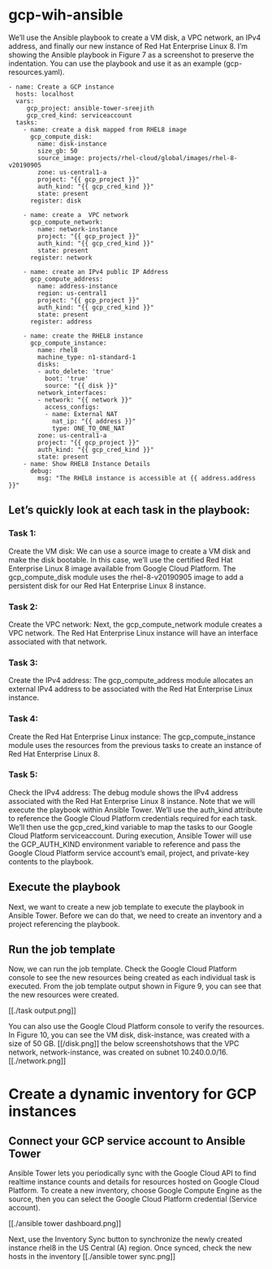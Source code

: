 # gcp-wih-ansible

We’ll use the Ansible playbook to create a VM disk, a VPC network, an IPv4 address, and finally our new instance of Red Hat Enterprise Linux 8.
I’m showing the Ansible playbook in Figure 7 as a screenshot to preserve the indentation. You can use the playbook and use it as an example (gcp-resources.yaml).

```shell
- name: Create a GCP instance
  hosts: localhost
  vars:
     gcp_project: ansible-tower-sreejith
     gcp_cred_kind: serviceaccount
  tasks:
    - name: create a disk mapped from RHEL8 image
      gcp_compute_disk:
        name: disk-instance
        size_gb: 50
        source_image: projects/rhel-cloud/global/images/rhel-8-v20190905
        zone: us-central1-a
        project: "{{ gcp_project }}"
        auth_kind: "{{ gcp_cred_kind }}"
        state: present
      register: disk

    - name: create a  VPC network
      gcp_compute_network:
        name: network-instance
        project: "{{ gcp_project }}"
        auth_kind: "{{ gcp_cred_kind }}"
        state: present
      register: network

    - name: create an IPv4 public IP Address
      gcp_compute_address:
        name: address-instance
        region: us-central1
        project: "{{ gcp_project }}"
        auth_kind: "{{ gcp_cred_kind }}"
        state: present
      register: address

    - name: create the RHEL8 instance
      gcp_compute_instance:
        name: rhel8
        machine_type: n1-standard-1
        disks:
        - auto_delete: 'true'
          boot: 'true'
          source: "{{ disk }}"
        network_interfaces:
        - network: "{{ network }}"
          access_configs:
          - name: External NAT
            nat_ip: "{{ address }}"
            type: ONE_TO_ONE_NAT
        zone: us-central1-a
        project: "{{ gcp_project }}"
        auth_kind: "{{ gcp_cred_kind }}"
        state: present
    - name: Show RHEL8 Instance Details
      debug:
        msg: "The RHEL8 instance is accessible at {{ address.address }}"

 ```

## Let’s quickly look at each task in the playbook:
### Task 1: 
Create the VM disk: We can use a source image to create a VM disk and make the disk bootable. In this case, we’ll use the certified Red Hat Enterprise Linux 8 image available from Google Cloud Platform. The gcp_compute_disk module uses the rhel-8-v20190905 image to add a persistent disk for our Red Hat Enterprise Linux 8 instance.
### Task 2: 
Create the VPC network: Next, the gcp_compute_network module creates a VPC network. The Red Hat Enterprise Linux instance will have an interface associated with that network.
### Task 3: 
Create the IPv4 address: The gcp_compute_address module allocates an external IPv4 address to be associated with the Red Hat Enterprise Linux instance.
### Task 4: 
Create the Red Hat Enterprise Linux instance: The gcp_compute_instance module uses the resources from the previous tasks to create an instance of Red Hat Enterprise Linux 8.
### Task 5: 
Check the IPv4 address: The debug module shows the IPv4 address associated with the Red Hat Enterprise Linux 8 instance.
Note that we will execute the playbook within Ansible Tower. We’ll use the auth_kind attribute to reference the Google Cloud Platform credentials required for each task. We’ll then use the gcp_cred_kind variable to map the tasks to our Google Cloud Platform serviceaccount.
During execution, Ansible Tower will use the GCP_AUTH_KIND environment variable to reference and pass the Google Cloud Platform service account’s email, project, and private-key contents to the playbook.
## Execute the playbook
Next, we want to create a new job template to execute the playbook in Ansible Tower. Before we can do that, we need to create an inventory and a project referencing the playbook. 

## Run the job template
Now, we can run the job template. Check the Google Cloud Platform console to see the new resources being created as each individual task is executed. From the job template output shown in Figure 9, you can see that the new resources were created.

[[./task output.png]]

You can also use the Google Cloud Platform console to verify the resources. In Figure 10, you can see the VM disk, disk-instance, was created with a size of 50 GB.
[[/disk.png]]
the below screenshotshows that the VPC network, network-instance, was created on subnet 10.240.0.0/16.
[[./network.png]]

# Create a dynamic inventory for GCP instances
## Connect your GCP service account to Ansible Tower

Ansible Tower lets you periodically sync with the Google Cloud API to find realtime instance counts and details for resources hosted on Google Cloud Platform.
To create a new inventory, choose Google Compute Engine as the source, then you can select the Google Cloud Platform credential (Service account).

[[./ansible tower dashboard.png]]

Next, use the Inventory Sync button to synchronize the newly created instance rhel8 in the US Central (A) region.
Once synced, check the new hosts in the inventory
[[./ansible tower sync.png]]
